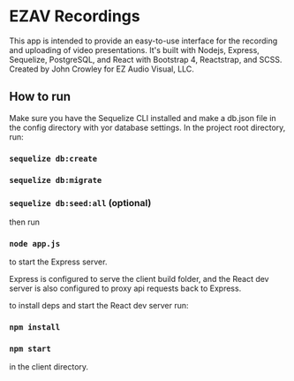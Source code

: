 # EZAV Recordings

This app is intended to provide an easy-to-use interface for the recording and uploading of video presentations.
It's built with Nodejs, Express, Sequelize, PostgreSQL, and React with Bootstrap 4, Reactstrap, and SCSS.
Created by John Crowley for EZ Audio Visual, LLC.

## How to run

Make sure you have the Sequelize CLI installed and make a db.json file in the config directory with yor database settings. In the project root directory, run:

### `sequelize db:create`
### `sequelize db:migrate`
### `sequelize db:seed:all` (optional)

then run

### `node app.js` 

to start the Express server. 

Express is configured to serve the client build folder, and the React dev server is also configured to proxy api requests back to Express.


to install deps and start the React dev server run:

### `npm install`
### `npm start`

in the client directory.
